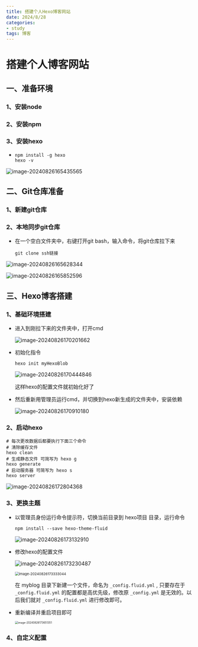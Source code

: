 ```yaml
---
title: 搭建个人Hexo博客网站
date: 2024/8/28
categories:
- study
tags: 博客
---
```




# 搭建个人博客网站

## 一、准备环境

### 1、安装node

### 2、安装npm

### 3、安装hexo

+ ```shell
  npm install -g hexo
  hexo -v
  ```

![image-20240826165435565](../images/image-20240826165435565.png)



## 二、Git仓库准备

### 1、新建git仓库

### 2、本地同步git仓库

+ 在一个空白文件夹中，右键打开git bash，输入命令，将git仓库拉下来

  ```shell
  git clone ssh链接
  ```

![image-20240826165628344](../images/image-20240826165628344.png)

![image-20240826165852596](../images/image-20240826165852596.png)



## 三、Hexo博客搭建

### 1、基础环境搭建

+ 进入到刚拉下来的文件夹中，打开cmd

  ![image-20240826170201662](../images/image-20240826170201662.png)

+ 初始化指令

  ```shell 
  hexo init myHexoBlob
  ```

  ![image-20240826170444846](../images/image-20240826170444846.png)

  这样hexo的配置文件就初始化好了

+ 然后重新用管理员运行cmd，并切换到hexo新生成的文件夹中，安装依赖

  ![image-20240826170910180](../images/image-20240826170910180.png)

### 2、启动hexo

```shell
# 每次更改数据后都要执行下面三个命令
# 清除缓存文件
hexo clean
# 生成静态文件 可简写为 hexo g
hexo generate   
# 启动服务器 可简写为 hexo s
hexo server

```

![image-20240826172804368](../images/image-20240826172804368.png)

### 3、更换主题

+ 以管理员身份运行命令提示符，切换当前目录到 hexo项目 目录，运行命令

  ```shell
  npm install --save hexo-theme-fluid
  ```

  ![image-20240826173132910](../images/image-20240826173132910.png)

+ 修改hexo的配置文件

  ![image-20240826173230487](../images/image-20240826173230487.png)

  <img src="../images/image-20240826173333044.png" alt="image-20240826173333044" style="zoom:67%;" />

  在 myblog 目录下新建一个文件，命名为 `_config.fluid.yml` , 只要存在于 `_config.fluid.yml` 的配置都是高优先级，修改原 `_config.yml` 是无效的。以后我们就对 `_config.fluid.yml` 进行修改即可。

+ 重新编译并重启项目即可

  <img src="../images/image-20240826173651351.png" alt="image-20240826173651351" style="zoom:50%;" />



### 4、自定义配置


